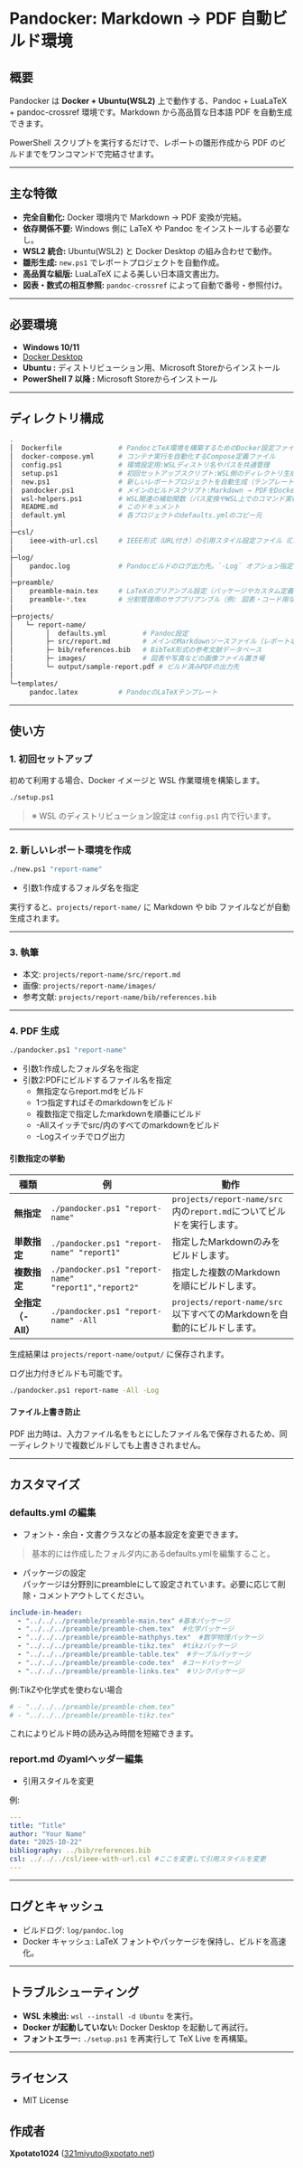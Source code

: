 # Pandocker: Markdown → PDF 自動ビルド環境

## 概要

Pandocker は **Docker + Ubuntu(WSL2)** 上で動作する、Pandoc + LuaLaTeX + pandoc-crossref 環境です。Markdown から高品質な日本語 PDF を自動生成できます。

PowerShell スクリプトを実行するだけで、レポートの雛形作成から PDF のビルドまでをワンコマンドで完結させます。

---

## 主な特徴

- **完全自動化:** Docker 環境内で Markdown → PDF 変換が完結。
- **依存関係不要:** Windows 側に LaTeX や Pandoc をインストールする必要なし。
- **WSL2 統合:** Ubuntu(WSL2) と Docker Desktop の組み合わせで動作。
- **雛形生成:** `new.ps1` でレポートプロジェクトを自動作成。
- **高品質な組版:** LuaLaTeX による美しい日本語文書出力。
- **図表・数式の相互参照:** `pandoc-crossref` によって自動で番号・参照付け。

---

## 必要環境

- **Windows 10/11**
- [Docker Desktop](https://docs.docker.com/desktop/setup/install/windows-install/)
- **Ubuntu :** ディストリビューション用、Microsoft Storeからインストール
- **PowerShell 7 以降 :** Microsoft Storeからインストール

---

## ディレクトリ構成

~~~bash
.
│  Dockerfile              # PandocとTeX環境を構築するためのDocker設定ファイル  
│  docker-compose.yml      # コンテナ実行を自動化するCompose定義ファイル  
│  config.ps1              # 環境設定用:WSLディストリ名やパスを共通管理  
│  setup.ps1               # 初回セットアップスクリプト:WSL側のディレクトリ生成・権限設定などを実施  
│  new.ps1                 # 新しいレポートプロジェクトを自動生成（テンプレートから複製）  
│  pandocker.ps1           # メインのビルドスクリプト:Markdown → PDFをDocker経由で変換  
│  wsl-helpers.ps1         # WSL関連の補助関数（パス変換やWSL上でのコマンド実行など）  
│  README.md               # このドキュメント  
│  default.yml             # 各プロジェクトのdefaults.ymlのコピー元
│
├─csl/
│    ieee-with-url.csl     # IEEE形式（URL付き）の引用スタイル設定ファイル（CSL形式）  
│
├─log/
│    pandoc.log            # Pandocビルドのログ出力先。`-Log` オプション指定時に生成される  
│
├─preamble/
│    preamble-main.tex     # LaTeXのプリアンブル設定（パッケージやカスタム定義を含む）  
│    preamble-*.tex        # 分割管理用のサブプリアンブル（例: 図表・コード用など）  
│
├─projects/
│   └─ report-name/
│        │  defaults.yml         # Pandoc設定
│        ├─ src/report.md        # メインのMarkdownソースファイル（レポート本文） 
│        ├─ bib/references.bib   # BibTeX形式の参考文献データベース  
│        ├─ images/              # 図表や写真などの画像ファイル置き場  
│        └─ output/sample-report.pdf # ビルド済みPDFの出力先  
│
└─templates/
     pandoc.latex          # PandocのLaTeXテンプレート

~~~

---

## 使い方

### 1. 初回セットアップ

初めて利用する場合、Docker イメージと WSL 作業環境を構築します。

~~~bash
./setup.ps1
~~~

> ※ WSL のディストリビューション設定は `config.ps1` 内で行います。

---

### 2. 新しいレポート環境を作成

~~~bash
./new.ps1 "report-name"
~~~

- 引数1:作成するフォルダ名を指定

実行すると、`projects/report-name/` に Markdown や bib ファイルなどが自動生成されます。

---

### 3. 執筆

- 本文: `projects/report-name/src/report.md`
- 画像: `projects/report-name/images/`
- 参考文献: `projects/report-name/bib/references.bib`

---

### 4. PDF 生成

~~~bash
./pandocker.ps1 "report-name"
~~~

- 引数1:作成したフォルダ名を指定
- 引数2:PDFにビルドするファイル名を指定  
     - 無指定ならreport.mdをビルド
     - 1つ指定すればそのmarkdownをビルド
     - 複数指定で指定したmarkdownを順番にビルド
     - -Allスイッチでsrc/内のすべてのmarkdownをビルド
     - -Logスイッチでログ出力

#### 引数指定の挙動

| 種類 | 例 | 動作 |
|------|----|------|
| **無指定** | `./pandocker.ps1 "report-name"` | `projects/report-name/src` 内の`report.md`についてビルドを実行します。 |
| **単数指定** | `./pandocker.ps1 "report-name" "report1"` | 指定したMarkdownのみをビルドします。 |
| **複数指定** | `./pandocker.ps1 "report-name" "report1","report2"` | 指定した複数のMarkdownを順にビルドします。 |
| **全指定（-All）** | `./pandocker.ps1 "report-name" -All` | `projects/report-name/src` 以下すべてのMarkdownを自動的にビルドします。 |

生成結果は `projects/report-name/output/` に保存されます。

ログ出力付きビルドも可能です。

~~~bash
./pandocker.ps1 report-name -All -Log
~~~
#### ファイル上書き防止

PDF 出力時は、入力ファイル名をもとにしたファイル名で保存されるため、同一ディレクトリで複数ビルドしても上書きされません。

---

## カスタマイズ
### defaults.yml の編集

- フォント・余白・文書クラスなどの基本設定を変更できます。

>基本的には作成したフォルダ内にあるdefaults.ymlを編集すること。

- パッケージの設定  
パッケージは分野別にpreambleにして設定されています。必要に応じて削除・コメントアウトしてください。

~~~yaml
include-in-header:
  - "../../../preamble/preamble-main.tex" #基本パッケージ
  - "../../../preamble/preamble-chem.tex"  #化学パッケージ
  - "../../../preamble/preamble-mathphys.tex"  #数学物理パッケージ
  - "../../../preamble/preamble-tikz.tex"  #tikzパッケージ
  - "../../../preamble/preamble-table.tex"  #テーブルパッケージ
  - "../../../preamble/preamble-code.tex"  #コードパッケージ
  - "../../../preamble/preamble-links.tex"  #リンクパッケージ
~~~

例:TikZや化学式を使わない場合

~~~yaml
# - "../../../preamble/preamble-chem.tex"
# - "../../../preamble/preamble-tikz.tex"
~~~

これによりビルド時の読み込み時間を短縮できます。

### report.md のyamlヘッダー編集

- 引用スタイルを変更

例:

~~~yaml
---
title: "Title"
author: "Your Name"
date: "2025-10-22"
bibliography: ../bib/references.bib
csl: ../../../csl/ieee-with-url.csl #ここを変更して引用スタイルを変更
---
~~~

---

## ログとキャッシュ

- ビルドログ: `log/pandoc.log`
- Docker キャッシュ: LaTeX フォントやパッケージを保持し、ビルドを高速化。

---

## トラブルシューティング

- **WSL 未検出:** `wsl --install -d Ubuntu` を実行。
- **Docker が起動していない:** Docker Desktop を起動して再試行。
- **フォントエラー:** `./setup.ps1` を再実行して TeX Live を再構築。

---

## ライセンス

- MIT License

## 作成者

**Xpotato1024** ([321miyuto@xpotato.net](mailto:321miyuto@xpotato.net))

